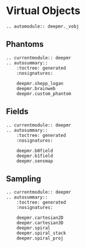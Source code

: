 # Virtual Objects

```{eval-rst}
.. automodule:: deepmr._vobj
```

## Phantoms
```{eval-rst}
.. currentmodule:: deepmr
.. autosummary::
	:toctree: generated
	:nosignatures:
	
	deepmr.shepp_logan
	deepmr.brainweb
	deepmr.custom_phantom
```

## Fields
```{eval-rst}
.. currentmodule:: deepmr
.. autosummary::
	:toctree: generated
	:nosignatures:
	
	deepmr.b0field
	deepmr.b1field
	deepmr.sensmap
```

## Sampling
```{eval-rst}
.. currentmodule:: deepmr
.. autosummary::
	:toctree: generated
	:nosignatures:
	
	deepmr.cartesian2D
	deepmr.cartesian3D
	deepmr.spiral
	deepmr.spiral_stack
	deepmr.spiral_proj
```
